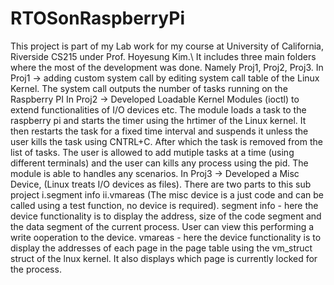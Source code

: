 # RTOSonRaspberryPi
This project is part of my Lab work for my course at University of California, Riverside CS215 under Prof. Hoyesung Kim.\\
It includes three main folders where the most of the development was done. Namely Proj1, Proj2, Proj3.
In Proj1 -> adding custom system call by editing system call table of the Linux Kernel. The system call outputs the number of tasks running on the Raspberry PI 
In Proj2 -> Developed Loadable Kernel Modules (ioctl) to extend functionalities of I/O devices etc. The module loads a task to the raspberry pi and starts the timer using the hrtimer of the Linux kernel. It then restarts the task  for a fixed time interval and suspends it unless the user kills the task using CNTRL+C. After which the task is removed from the list of tasks. The user is allowed to add mutiple tasks at a time (using different terminals) and the user can kills any process using the pid. The module is able to handles any scenarios.
In Proj3 -> Developed a Misc Device, (Linux treats I/O devices as files). There are two parts to this sub project i.segment info ii.vmareas (The misc device is a just code and can be called using a test function, no device is required).
segment info - here the device functionality is to display the address, size of the code segment and the data segment of the current process. User can view this performing a write ooperation to the device.
vmareas - here the device functionality is to display the addresses of each page in the page table using the vm_struct struct of the lnux kernel. It also displays which page is currently locked for the process.
